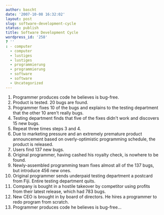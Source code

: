 ```yaml
---
author: bascht
date: '2007-10-08 16:32:02'
layout: post
slug: software-development-cycle
status: publish
title: Software Development Cycle
wordpress_id: '258'
? ''
: - computer
  - computer
  - lustiges
  - lustiges
  - programmierung
  - programmierung
  - software
  - software
  - Uncategorized
---
```


1.  Programmer produces code he believes is bug-free.
2.  Product is tested. 20 bugs are found.
3.  Programmer fixes 10 of the bugs and explains to the testing
    department that the other 10 aren't really bugs.
4.  Testing department finds that five of the fixes didn't work and
    discovers 15 new bugs.
5.  Repeat three times steps 3 and 4.
6.  Due to marketing pressure and an extremely premature product
    announcement based on overly-optimistic programming schedule, the
    product is released.
7.  Users find 137 new bugs.
8.  Original programmer, having cashed his royalty check, is
    nowhere to be found.
9.  Newly-assembled programming team fixes almost all of the 137
    bugs, but introduce 456 new ones.
10. Original programmer sends underpaid testing department a
    postcard from Fiji. Entire testing department quits.
11. Company is bought in a hostile takeover by competitor using
    profits from their latest release, which had 783 bugs.
12. New CEO is brought in by board of directors. He hires a
    programmer to redo program from scratch.
13. Programmer produces code he believes is bug-free...



